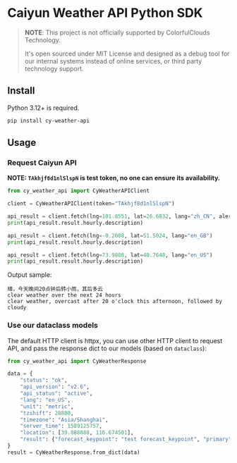 # Caiyun Weather API Python SDK

> **NOTE**: This project is not officially supported by ColorfulClouds
> Technology.
>
> It's open sourced under MIT License and designed as a debug tool for our
> internal systems instead of online services, or third party technology
> support.

## Install

Python 3.12+ is required.

```sh
pip install cy-weather-api
```

## Usage

### Request Caiyun API

**NOTE: `TAkhjf8d1nlSlspN` is test token, no one can ensure its availability.**

```python
from cy_weather_api import CyWeatherAPIClient

client = CyWeatherAPIClient(token="TAkhjf8d1nlSlspN")

api_result = client.fetch(lng=101.8551, lat=26.6832, lang="zh_CN", alert=True)
print(api_result.result.hourly.description)

api_result = client.fetch(lng=-0.2008, lat=51.5024, lang="en_GB")
print(api_result.result.hourly.description)

api_result = client.fetch(lng=73.9808, lat=40.7648, lang="en_US")
print(api_result.result.hourly.description)
```

Output sample:

```
晴，今天晚间20点钟后转小雨，其后多云
clear weather over the next 24 hours
clear weather, overcast after 20 o'clock this afternoon, followed by cloudy
```

### Use our dataclass models

The default HTTP client is httpx, you can use other HTTP client to request API,
and pass the response dict to our models (based on `dataclass`):

```py
from cy_weather_api import CyWeatherResponse

data = {
    "status": "ok",
    "api_version": "v2.6",
    "api_status": "active",
    "lang": "en_US",
    "unit": "metric",
    "tzshift": 28800,
    "timezone": "Asia/Shanghai",
    "server_time": 1589125757,
    "location": [39.888888, 116.674501],
    "result": {"forecast_keypoint": "test forecast_keypoint", "primary": 0},
}
result = CyWeatherResponse.from_dict(data)
```
